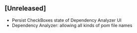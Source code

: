 ## [Unreleased]

- Persist CheckBoxes state of Dependency Analyzer UI
- Dependency Analyzer: allowing all kinds of pom file names